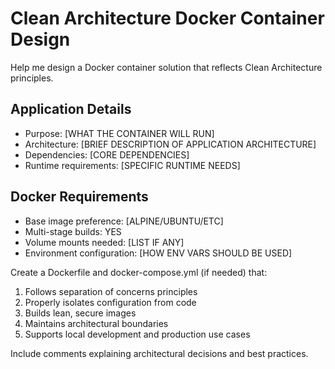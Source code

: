 # Clean Architecture Docker Container Design

Help me design a Docker container solution that reflects Clean Architecture principles.

## Application Details
- Purpose: [WHAT THE CONTAINER WILL RUN]
- Architecture: [BRIEF DESCRIPTION OF APPLICATION ARCHITECTURE]
- Dependencies: [CORE DEPENDENCIES]
- Runtime requirements: [SPECIFIC RUNTIME NEEDS]

## Docker Requirements
- Base image preference: [ALPINE/UBUNTU/ETC]
- Multi-stage builds: YES
- Volume mounts needed: [LIST IF ANY]
- Environment configuration: [HOW ENV VARS SHOULD BE USED]

Create a Dockerfile and docker-compose.yml (if needed) that:
1. Follows separation of concerns principles
2. Properly isolates configuration from code
3. Builds lean, secure images
4. Maintains architectural boundaries
5. Supports local development and production use cases

Include comments explaining architectural decisions and best practices.
